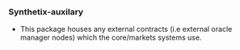 ### Synthetix-auxilary

- This package houses any external contracts (i.e external oracle manager nodes) which the core/markets systems use.
